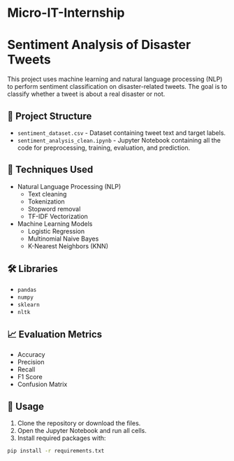 # Micro-IT-Internship
# Sentiment Analysis of Disaster Tweets

This project uses machine learning and natural language processing (NLP) to perform sentiment classification on disaster-related tweets. The goal is to classify whether a tweet is about a real disaster or not.

## 📁 Project Structure

- `sentiment_dataset.csv` - Dataset containing tweet text and target labels.
- `sentiment_analysis_clean.ipynb` - Jupyter Notebook containing all the code for preprocessing, training, evaluation, and prediction.

## 📌 Techniques Used

- Natural Language Processing (NLP)
  - Text cleaning
  - Tokenization
  - Stopword removal
  - TF-IDF Vectorization
- Machine Learning Models
  - Logistic Regression
  - Multinomial Naive Bayes
  - K-Nearest Neighbors (KNN)

## 🛠️ Libraries

- `pandas`
- `numpy`
- `sklearn`
- `nltk`

## 📈 Evaluation Metrics

- Accuracy
- Precision
- Recall
- F1 Score
- Confusion Matrix

## 🧪 Usage

1. Clone the repository or download the files.
2. Open the Jupyter Notebook and run all cells.
3. Install required packages with:

```bash
pip install -r requirements.txt
